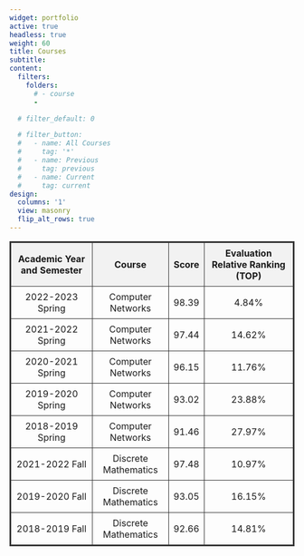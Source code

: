 ```yaml
---
widget: portfolio
active: true
headless: true
weight: 60
title: Courses
subtitle:
content:
  filters:
    folders:
      # - course
      -

  # filter_default: 0

  # filter_button:
  #   - name: All Courses
  #     tag: '*'
  #   - name: Previous
  #     tag: previous
  #   - name: Current
  #     tag: current
design:
  columns: '1'
  view: masonry
  flip_alt_rows: true
---
```


| Academic Year and Semester | Course               | Score | Evaluation Relative Ranking (TOP) |
|---------------------------|----------------------|-------|----------------------------------|
| 2022-2023 Spring          | Computer Networks    | 98.39 | 4.84%                            |
| 2021-2022 Spring          | Computer Networks    | 97.44 | 14.62%                           |
| 2020-2021 Spring          | Computer Networks    | 96.15 | 11.76%                           |
| 2019-2020 Spring          | Computer Networks    | 93.02 | 23.88%                           |
| 2018-2019 Spring          | Computer Networks    | 91.46 | 27.97%                           |
| 2021-2022 Fall            | Discrete Mathematics | 97.48 | 10.97%                           |
| 2019-2020 Fall            | Discrete Mathematics | 93.05 | 16.15%                           |
| 2018-2019 Fall            | Discrete Mathematics | 92.66 | 14.81%                           |

<style>
  table {
    border-collapse: collapse;
    width: 100%;
    border: 2px solid #333; /* 表格边框 */
    font-size: 1rem;
  }

  th, td {
    border: 1px solid #333; /* 单元格边框 */
    padding: 8px; /* 单元格内边距 */
    text-align: center; /* 文本左对齐 */
  }

  th {
    background-color: #f2f2f2; /* 表头背景色 */
  }
</style>
